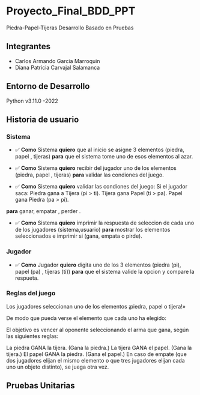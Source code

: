 # Proyecto_Final_BDD_PPT
Piedra-Papel-Tijeras Desarrollo Basado en Pruebas

## Integrantes
- Carlos Armando Garcia Marroquin
- Diana Patricia Carvajal Salamanca

## Entorno de Desarrollo
Python v3.11.0 -2022

## Historia de usuario

### Sistema

- :white_check_mark:  __Como__ Sistema __quiero__ que al inicio se asigne 3 elementos (piedra, papel , tijeras) __para__ que el sistema tome uno de esos elementos al azar.

- :white_check_mark:  __Como__ Sistema __quiero__ recibir del jugador uno de los elementos (piedra, papel , tijeras) __para__ validar las condiones del juego.

- :white_check_mark:  __Como__ Sistema __quiero__ validar las condiones del juego:
   Si el jugador saca:
   Piedra gana a Tijera (pi > ti).
   Tijera gana Papel (ti > pa).
   Papel gana Piedra (pa > pi).
   
__para__ ganar, empatar , perder .

- :white_check_mark:  __Como__ Sistema __quiero__ imprimir la respuesta de seleccion de cada uno de los jugadores (sistema,usuario) __para__ mostrar los elementos seleccionados e imprimir si (gana, empata o pirde).

### Jugador

- :white_check_mark:  __Como__ Jugador __quiero__ digita uno de los 3 elementos (piedra (pi), papel (pa) , tijeras (ti)) __para__ que el sistema valide la opcion y compare la respueta.


### Reglas del juego

Los jugadores seleccionan uno de los elementos ¡piedra, papel o tijera!»

De modo que pueda verse el elemento que cada uno ha elegido:

El objetivo es vencer al oponente seleccionando el arma que gana, según las siguientes reglas:

La piedra GANA la tijera. (Gana la piedra.)
La tijera GANA el papel. (Gana la tijera.)
El papel GANA la piedra. (Gana el papel.)
En caso de empate (que dos jugadores elijan el mismo elemento o que tres jugadores elijan cada uno un objeto distinto), se juega otra vez.

## Pruebas Unitarias 






